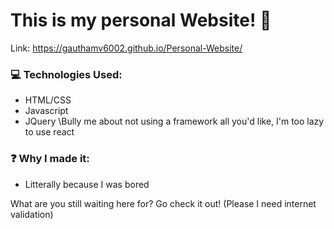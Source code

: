 # This is my personal Website! 🥳

Link: https://gauthamv6002.github.io/Personal-Website/

### 💻 Technologies Used:
- HTML/CSS
- Javascript
- JQuery
\Bully me about not using a framework all you'd like, I'm too lazy to use react
   
### ❓ Why I made it:
- Litterally because I was bored



What are you still waiting here for? Go check it out! (Please I need internet validation)
